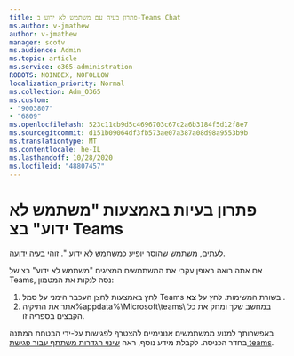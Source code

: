 ```yaml
---
title: פתרון בעיה עם משתמש לא ידוע ב-Teams Chat
ms.author: v-jmathew
author: v-jmathew
manager: scotv
ms.audience: Admin
ms.topic: article
ms.service: o365-administration
ROBOTS: NOINDEX, NOFOLLOW
localization_priority: Normal
ms.collection: Adm_O365
ms.custom:
- "9003807"
- "6809"
ms.openlocfilehash: 523c11cb9d5c4696703c67c2a6b3184f5d12f8e7
ms.sourcegitcommit: d151b09064df3fb573ae07a387a08d98a9553b9b
ms.translationtype: MT
ms.contentlocale: he-IL
ms.lasthandoff: 10/28/2020
ms.locfileid: "48807457"
---
```

# <a name="resolving-issue-with-unknown-user-in-teams-chat"></a>פתרון בעיות באמצעות "משתמש לא ידוע" בצ Teams

לעתים, משתמש שהוסר יופיע כמשתמש לא ידוע ". זוהי [בעיה ידועה](https://docs.microsoft.com/microsoftteams/troubleshoot/known-issues/removed-user-appears-as-unknown).

אם אתה רואה באופן עקבי את המשתמשים המציגים "משתמש לא ידוע" בצ של Teams, נסה לנקות את המטמון:

1.  לחץ באמצעות לחצן העכבר הימני על סמל Teams בשורת המשימות. לחץ על  **צא** .
2.  אתר את התיקיה%appdata%\Microsoft\teams\ במחשב שלך ומחק את כל הקבצים בספריה זו.

באפשרותך למנוע ממשתמשים אנונימיים להצטרף לפגישות על-ידי הבטחת המתנה בחדר הכניסה. לקבלת מידע נוסף, ראה [שינוי הגדרות משתתף עבור פגישת teams](https://support.microsoft.com/office/change-participant-settings-for-a-teams-meeting-53261366-dbd5-45f9-aae9-a70e6354f88e).
